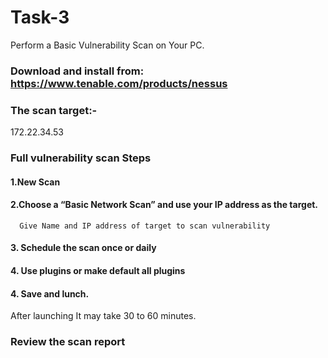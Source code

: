 # Task-3
Perform a Basic Vulnerability Scan on Your PC.
### Download and install from: https://www.tenable.com/products/nessus
###  The scan target:- 
172.22.34.53

### Full vulnerability scan Steps
#### 1.New Scan 
#### 2.Choose a “Basic Network Scan” and use your IP address as the target.
      Give Name and IP address of target to scan vulnerability
#### 3. Schedule the scan once or daily
#### 4. Use plugins or make default all plugins
#### 4. Save and lunch.
After launching It may take 30 to 60 minutes.

### Review the scan report

      
